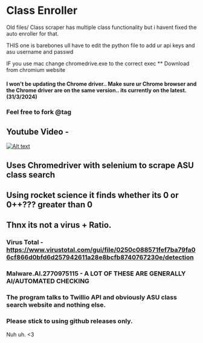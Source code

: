 # Class Enroller

Old files/ Class scraper has multiple class functionality but i havent fixed the auto enroller for that.

THIS one is barebones ull have to edit the python file to add ur api keys and asu username and passwd

IF you use mac change chromedrive.exe to the correct exec ** Download from chromium website

#### I won't be updating the Chrome driver.. Make sure ur Chrome browser and the Chrome driver are on the same version.. its currently on the latest. (31/3/2024)

### Feel free to fork @tag 

## Youtube Video -
[![Alt text](https://img.youtube.com/vi/Rb7f3m1Acos/0.jpg)](https://youtu.be/Rb7f3m1Acos)

## Uses Chromedriver with selenium to scrape ASU class search
## Using rocket science it finds whether its 0 or 0++??? greater than 0
## Thnx its not a virus + Ratio.
### Virus Total - https://www.virustotal.com/gui/file/0250c088571fef7ba79fa06cf866d0bfd6d257942611a28e8bcfb8740767230e/detection
### Malware.AI.2770975115 - A LOT OF THESE ARE GENERALLY AI/AUTOMATED CHECKING
### The program talks to Twillio API and obviously ASU class search website and nothing else. 
### Please stick to using github releases only.
Nuh uh. &lt;3 
